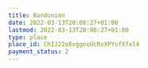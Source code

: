 ```yaml
---
title: Bandonion
date: 2022-03-13T20:08:27+01:00
lastmod: 2022-03-13T20:08:27+01:00
type: place
place_id: ChIJ22o8vggosUcRxXPYufXfxl4
payment_status: 2
---
```

